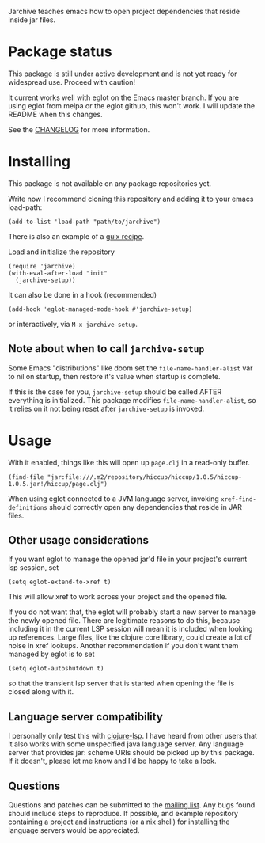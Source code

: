 Jarchive teaches emacs how to open project dependencies that reside inside jar files.

# Package status

This package is still under active development and is not yet ready for widespread use. Proceed with caution!

It current works well with eglot on the Emacs master branch. 
If you are using eglot from melpa or the eglot github, this won't work.
I will update the README when this changes.

See the [CHANGELOG](item/CHANGELOG.md "change log") for more information.

# Installing

This package is not available on any package repositories yet.

Write now I recommend cloning this repository and adding it to your emacs load-path:

``` emacs-lisp
(add-to-list 'load-path "path/to/jarchive")
```

There is also an example of a [guix recipe](https://git.sr.ht/~abcdw/rde/tree/90af100a4d70d7016261d39b91b6748768ac374b/rde/packages/emacs-xyz.scm#L330).

Load and initialize the repository

``` emacs-lisp
(require 'jarchive)
(with-eval-after-load "init"
  (jarchive-setup))
```

It can also be done in a hook (recommended)

``` emacs-lisp
(add-hook 'eglot-managed-mode-hook #'jarchive-setup)
```

or interactively, via `M-x jarchive-setup`.

## Note about when to call `jarchive-setup`

Some Emacs "distributions" like doom set the `file-name-handler-alist` var to nil on startup, then restore it's value when startup is complete.

If this is the case for you, `jarchive-setup` should be called AFTER everything is initialized.
This package modifies `file-name-handler-alist`, so it relies on it not being reset after `jarchive-setup` is invoked.

# Usage

With it enabled, things like this will open up `page.clj` in a read-only buffer.

``` emacs-lisp
(find-file "jar:file:///.m2/repository/hiccup/hiccup/1.0.5/hiccup-1.0.5.jar!/hiccup/page.clj")
```

When using eglot connected to a JVM language server, invoking `xref-find-definitions` should correctly open any dependencies that reside in JAR files.

## Other usage considerations

If you want eglot to manage the opened jar'd file in your project's current lsp session, set
``` emacs-lisp
(setq eglot-extend-to-xref t) 
```
This will allow xref to work across your project and the opened file.

If you do not want that, the eglot will probably start a new server to manage the newly opened file.
There are legitimate reasons to do this, because including it in the current LSP session will mean it is included when looking up references.
Large files, like the clojure core library, could create a lot of noise in xref lookups.
Another recommendation if you don't want them managed by eglot is to set
``` emacs-lisp
(setq eglot-autoshutdown t)
```
so that the transient lsp server that is started when opening the file is closed along with it.

## Language server compatibility

I personally only test this with [clojure-lsp](https://clojure-lsp.io/).
I have heard from other users that it also works with some unspecified java language server.
Any language server that provides jar: scheme URIs should be picked up by this package.
If it doesn't, please let me know and I'd be happy to take a look.

## Questions

Questions and patches can be submitted to the [mailing list](https://lists.sr.ht/~dannyfreeman/jarchive-dev).
Any bugs found should include steps to reproduce. 
If possible, and example repository containing a project and instructions (or a nix shell) for installing the language servers would be appreciated.
